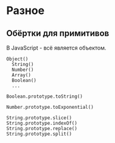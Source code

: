 # Разное

## Обёртки для примитивов
В JavaScript - всё является объектом.

    Object()
      String()
      Number()
      Array()
      Boolean()
      ...

    Boolean.prototype.toString()

    Number.prototype.toExponential()

    String.prototype.slice()
    String.prototype.indexOf()
    String.prototype.replace()
    String.prototype.split()
